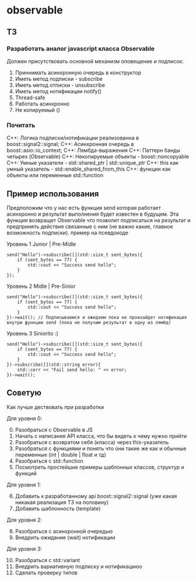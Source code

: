 # observable
## ТЗ
### Разработать аналог javascript класса Observable

Должен присутствовать основной механизм оповещение и подписок:

 1) Приннимать асинхронную очередь в конструктор 
 2) Иметь метод подписки - subscribe 
 3) Иметь метод отписки - unsubscribe 
 4) Иметь метод нотификации notify() 
 5) Thread-safe
 6) Работать асинхронно
 7) Не копируемый ()

### Почитать
C++: Логика подписки/нотификации реализованна в boost::signal2::signal; 
C++: Асинхронная очередь в boost::asio::io_context; 
C++: Лямбда-выражения
C++: Паттерн банды четырех (Observable)
C++: Некопируемые объекты - boost::noncopyable
С++: Умные указатели - std::shared_ptr | std::unique_ptr
C++: this как умный указатель - std::enable_shared_from_this
C++: функции как объекты или переменные std::function

## Пример использования

Предположим что у нас есть функция send которая работает асинхронно и результат выполнения будет известен в будущем. Эта функция возвращет Observable что позволит подписаться на результат и предпринять действия связанные с ним (не важно какие, главное возможность подписки).
пример на псевдокоде

Уровень 1 Junior | Pre-Midle
```Pseudo
send("Hello")->subscribe([](std::size_t sent_bytes){
    if (sent_bytes == 77) {
        std::cout << "Success send hello";
    }
});
```
Уровень 2 Midle | Pre-Sinior
```Pseudo
send("Hello")->subscribe([](std::size_t sent_bytes){
    if (sent_bytes == 77) {
        std::cout << "Success send hello";
    }
})->wait(); // Подписываемся и ожидаем пока не произайдет нотификация внутри функции send (пока не получим результат в одну из лямбд)
```

Уровень 3  Siniorito :)
```Pseudo
send("Hello")->subscribe([](std::size_t sent_bytes){
    if (sent_bytes == 77) {
        std::cout << "Success send hello";
    }
})->subscribe([](std::string error){
    std::cerr << "Fail send hello: " << error;
})->wait();
```



## Советую
Как лучше дествовать при разработки

Для уровня 0:

 0) Разобраться с Observable в JS
 1) Начать с написания API класса, что бы видеть к чему нужно прийти
 2) Разобраться с возвратом себя (класса) через this-указатель
 3) Разобраться с функциями и понять что они такие же как и обычные переменные (int | double | float и тд)
 4) Разобраться с std::function
 5) Посмотреть простейшие примеры шаблонных классов, структур и функций

Для уровня 1: 

 6) Добавить к разработанному api boost::signal2::signal (уже какая никакая реализация ТЗ на половину)
 7) Добавить шаблонность (template<typename T>)

Для уровня 2:
 
 8) Разобраться с aсинхронной очередью
 9) Внедрить ожидание (wait) нотификации

Для уровня 3:
 
 10) Разобраться с std::variant
 11) Внедрить вариативную подписку и нотификациюо
 12) Сделать проверку типов 
